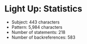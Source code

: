 # Light Up: Statistics

<!-- %% svg-grid: none -->

* Subject: 443 characters
* Pattern: 5,984 characters
* Number of statements: 218
* Number of backreferences: 583
